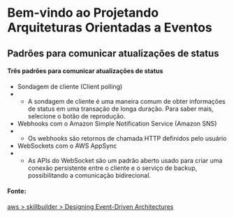 # Bem-vindo ao Projetando Arquiteturas Orientadas a Eventos
## Padrões para comunicar atualizações de status

#### Três padrões para comunicar atualizações de status

- Sondagem de cliente (Client polling)
- - A sondagem de cliente é uma maneira comum de obter informações de status em uma transação de longa duração. Para saber mais, selecione o botão de reprodução.
- Webhooks com o Amazon Simple Notification Service (Amazon SNS)
- - Os webhooks são retornos de chamada HTTP definidos pelo usuário
- WebSockets com o AWS AppSync
- - As APIs do WebSocket são um padrão aberto usado para criar uma conexão persistente entre o cliente e o serviço de backup, possibilitando a comunicação bidirecional.


#### Fonte:
[aws > skillbuilder > Designing Event-Driven Architectures](https://explore.skillbuilder.aws/learn/course/12715/play/77102/designing-event-driven-architectures)